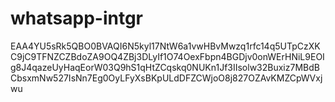 # whatsapp-intgr

EAA4YU5sRk5QBO0BVAQI6N5kyl17NtW6a1vwHBvMwzq1rfc14q5UTpCzXKC9jC9TFNZCZBdoZA9OQ4ZBj3DLyIf1O74OexFbpn4BGDjv0onWErHNiL9EOIg8J4qazeUyHaqEorW03Q9hS1qHtZCqskq0NUKn1Jf3IIsolw32Buxiz7MBdBCbsxmNw527IsNn7Eg0OyLFyXsBKpULdDFZCWjoO8j827OZAvKMZCpWVxjwu
